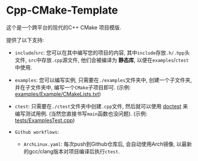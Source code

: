 # Cpp-CMake-Template

这个是一个跨平台的现代的C++ CMake 项目模版.

提供了以下支持:
- `include`/`src`: 您可以在其中编写您的项目的内容, 其中`include`存放`.h/.hpp`头文件, `src`中存放`.cpp`源文件, 他们会被编译为 **静态库**, 以便在`examples`/`ctest`中使用.

- `examples`: 您可以编写实例, 只需要在`./examples`文件夹中, 创建一个子文件夹, 并在子文件夹中, 编写一个`CMake`子项目即可. (示例: [examples/Example/CMakeLists.txt](./examples/Example/CMakeLists.txt))

- `ctest`: 只需要在`./ctest`文件夹中创建`.cpp`文件, 然后就可以使用 [doctest](https://github.com/doctest/doctest) 来编写测试用例. (当然您直接书写`main`函数也没问题). (示例: [tests/ExamplesTest.cpp](./tests/ExamplesTest.cpp))

- `Github workflows`:
    - `ArchLinux.yaml`: 每次push到Github仓库后, 会自动使用Arch镜像, 以最新的gcc/clang版本对项目编译后执行`ctest`.